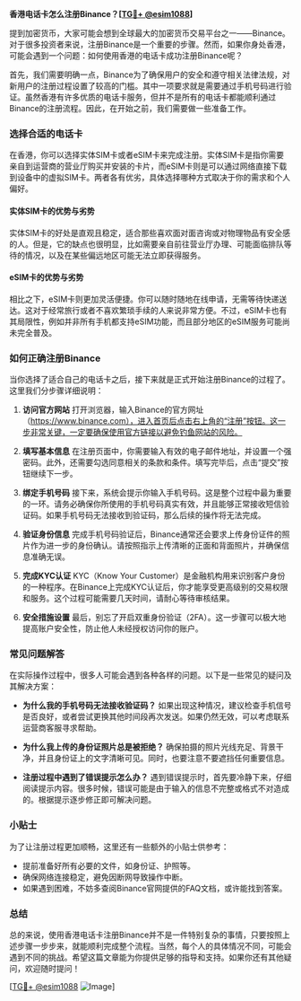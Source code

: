 **香港电话卡怎么注册Binance？[[TG💪+ @esim1088](https://t.me/s/esim1088)]**

提到加密货币，大家可能会想到全球最大的加密货币交易平台之一——Binance。对于很多投资者来说，注册Binance是一个重要的步骤。然而，如果你身处香港，可能会遇到一个问题：如何使用香港的电话卡成功注册Binance呢？

首先，我们需要明确一点，Binance为了确保用户的安全和遵守相关法律法规，对新用户的注册过程设置了较高的门槛。其中一项要求就是需要通过手机号码进行验证。虽然香港有许多优质的电话卡服务，但并不是所有的电话卡都能顺利通过Binance的注册流程。因此，在开始之前，我们需要做一些准备工作。

### **选择合适的电话卡**

在香港，你可以选择实体SIM卡或者eSIM卡来完成注册。实体SIM卡是指你需要亲自到运营商的营业厅购买并安装的卡片，而eSIM卡则是可以通过网络直接下载到设备中的虚拟SIM卡。两者各有优劣，具体选择哪种方式取决于你的需求和个人偏好。

#### **实体SIM卡的优势与劣势**
实体SIM卡的好处是直观且稳定，适合那些喜欢面对面咨询或对物理物品有安全感的人。但是，它的缺点也很明显，比如需要亲自前往营业厅办理、可能面临排队等待的情况，以及在某些偏远地区可能无法立即获得服务。

#### **eSIM卡的优势与劣势**
相比之下，eSIM卡则更加灵活便捷。你可以随时随地在线申请，无需等待快递送达。这对于经常旅行或者不喜欢繁琐手续的人来说非常方便。不过，eSIM卡也有其局限性，例如并非所有手机都支持eSIM功能，而且部分地区的eSIM服务可能尚未完全普及。

### **如何正确注册Binance**

当你选择了适合自己的电话卡之后，接下来就是正式开始注册Binance的过程了。这里我们分步骤详细说明：

1. **访问官方网站**
   打开浏览器，输入Binance的官方网址（https://www.binance.com），进入首页后点击右上角的“注册”按钮。这一步非常关键，一定要确保使用官方链接以避免钓鱼网站的风险。

2. **填写基本信息**
   在注册页面中，你需要输入有效的电子邮件地址，并设置一个强密码。此外，还需要勾选同意相关的条款和条件。填写完毕后，点击“提交”按钮继续下一步。

3. **绑定手机号码**
   接下来，系统会提示你输入手机号码。这是整个过程中最为重要的一环。请务必确保你所使用的手机号码真实有效，并且能够正常接收短信验证码。如果手机号码无法接收到验证码，那么后续的操作将无法完成。

4. **验证身份信息**
   完成手机号码验证后，Binance通常还会要求上传身份证件的照片作为进一步的身份确认。请按照指示上传清晰的正面和背面照片，并确保信息准确无误。

5. **完成KYC认证**
   KYC（Know Your Customer）是金融机构用来识别客户身份的一种程序。在Binance上完成KYC认证后，你才能享受更高级别的交易权限和服务。这个过程可能需要几天时间，请耐心等待审核结果。

6. **安全措施设置**
   最后，别忘了开启双重身份验证（2FA）。这一步骤可以极大地提高账户安全性，防止他人未经授权访问你的账户。

### **常见问题解答**

在实际操作过程中，很多人可能会遇到各种各样的问题。以下是一些常见的疑问及其解决方案：

- **为什么我的手机号码无法接收验证码？**
  如果出现这种情况，建议检查手机信号是否良好，或者尝试更换其他时间段再次发送。如果仍然无效，可以考虑联系运营商客服寻求帮助。

- **为什么我上传的身份证照片总是被拒绝？**
  确保拍摄的照片光线充足、背景干净，并且身份证上的文字清晰可见。同时，也要注意不要遮挡任何重要信息。

- **注册过程中遇到了错误提示怎么办？**
  遇到错误提示时，首先要冷静下来，仔细阅读提示内容。很多时候，错误可能是由于输入的信息不完整或格式不对造成的。根据提示逐步修正即可解决问题。

### **小贴士**

为了让注册过程更加顺畅，这里还有一些额外的小贴士供参考：
- 提前准备好所有必要的文件，如身份证、护照等。
- 确保网络连接稳定，避免因断网导致操作中断。
- 如果遇到困难，不妨多查阅Binance官网提供的FAQ文档，或许能找到答案。

### **总结**

总的来说，使用香港电话卡注册Binance并不是一件特别复杂的事情，只要按照上述步骤一步步来，就能顺利完成整个流程。当然，每个人的具体情况不同，可能会遇到不同的挑战。希望这篇文章能为你提供足够的指导和支持。如果你还有其他疑问，欢迎随时提问！

[[TG💪+ @esim1088](https://t.me/s/esim1088) ![Image](https://i.postimg.cc/4NQfJmqS/Snipaste-2025-05-13-00-14-12.png)]